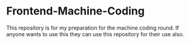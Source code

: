 # Frontend-Machine-Coding
This repository is for my preparation for the machine coding round. If anyone wants to use this they can use this repository for their use also.
